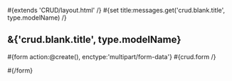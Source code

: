 \#{extends 'CRUD/layout.html' /} \#{set title:messages.get('crud.blank.title', type.modelName) /}

## &{'crud.blank.title', type.modelName}

\#{form action:@create(), enctype:'multipart/form-data'} \#{crud.form /}

\#{/form}
